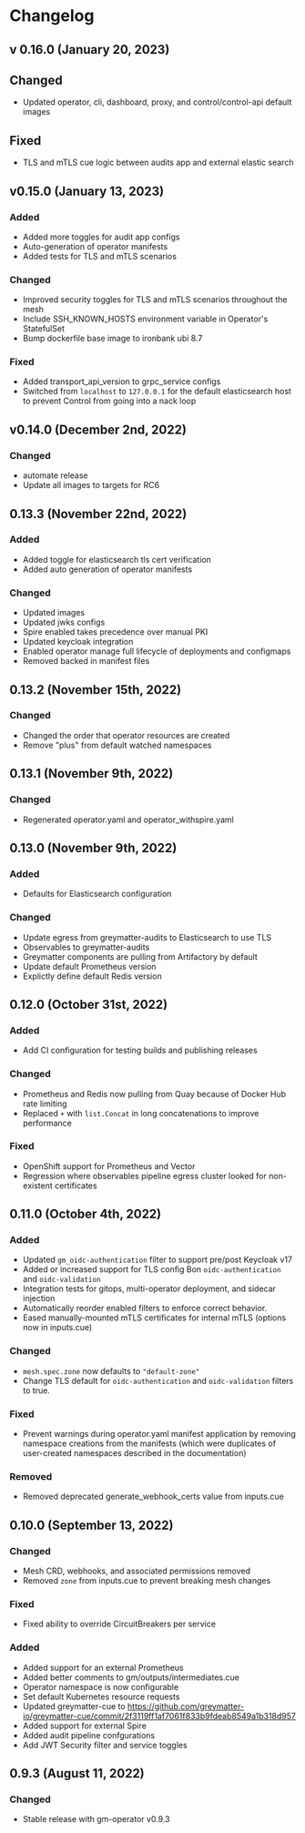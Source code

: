 # Changelog

## v 0.16.0 (January 20, 2023)

## Changed
- Updated operator, cli, dashboard, proxy, and control/control-api default images

## Fixed
- TLS and mTLS cue logic between audits app and external elastic search

## v0.15.0 (January 13, 2023)

### Added

- Added more toggles for audit app configs
- Auto-generation of operator manifests
- Added tests for TLS and mTLS scenarios

### Changed

- Improved security toggles for TLS and mTLS scenarios throughout the mesh
- Include SSH_KNOWN_HOSTS environment variable in Operator's StatefulSet
- Bump dockerfile base image to ironbank ubi 8.7

### Fixed

- Added transport_api_version to grpc_service configs
- Switched from `localhost` to `127.0.0.1` for the default elasticsearch host
  to prevent Control from going into a nack loop

## v0.14.0 (December 2nd, 2022)

### Changed

- automate release
- Update all images to targets for RC6

## 0.13.3 (November 22nd, 2022)

### Added

- Added toggle for elasticsearch tls cert verification
- Added auto generation of operator manifests

### Changed

- Updated images
- Updated jwks configs
- Spire enabled takes precedence over manual PKI
- Updated keycloak integration
- Enabled operator manage full lifecycle of deployments and configmaps
- Removed backed in manifest files

## 0.13.2 (November 15th, 2022)

### Changed

- Changed the order that operator resources are created
- Remove "plus" from default watched namespaces

## 0.13.1 (November 9th, 2022)

### Changed

- Regenerated operator.yaml and operator_withspire.yaml

## 0.13.0 (November 9th, 2022)

### Added

- Defaults for Elasticsearch configuration

### Changed

- Update egress from greymatter-audits to Elasticsearch to use TLS
- Observables to greymatter-audits
- Greymatter components are pulling from Artifactory by default
- Update default Prometheus version
- Explictly define default Redis version

## 0.12.0 (October 31st, 2022)

### Added

- Add CI configuration for testing builds and publishing releases

### Changed

- Prometheus and Redis now pulling from Quay because of Docker Hub rate limiting
- Replaced `+` with `list.Concat` in long concatenations to improve performance

### Fixed

- OpenShift support for Prometheus and Vector
- Regression where observables pipeline egress cluster looked for non-existent certificates

## 0.11.0 (October 4th, 2022)

### Added

- Updated `gm_oidc-authentication` filter to support pre/post Keycloak v17 
- Added or increased support for TLS config Bon `oidc-authentication` and `oidc-validation`
- Integration tests for gitops, multi-operator deployment, and sidecar injection
- Automatically reorder enabled filters to enforce correct behavior.
- Eased manually-mounted mTLS certificates for internal mTLS (options now in inputs.cue)

### Changed

- `mesh.spec.zone` now defaults to `"default-zone"`
- Change TLS default for `oidc-authentication` and `oidc-validation` filters to true.

### Fixed 

- Prevent warnings during operator.yaml manifest application by removing namespace creations from the manifests (which were duplicates of user-created namespaces described in the documentation)

### Removed

- Removed deprecated generate_webhook_certs value from inputs.cue

## 0.10.0 (September 13, 2022)

### Changed

- Mesh CRD, webhooks, and associated permissions removed
- Removed `zone` from inputs.cue to prevent breaking mesh changes

### Fixed

- Fixed ability to override CircuitBreakers per service

### Added

- Added support for an external Prometheus
- Added better comments to gm/outputs/intermediates.cue
- Operator namespace is now configurable
- Set default Kubernetes resource requests
- Updated greymatter-cue to https://github.com/greymatter-io/greymatter-cue/commit/2f3119ff1af7061f833b9fdeab8549a1b318d957
- Added support for external Spire
- Added audit pipeline confgurations
- Add JWT Security filter and service toggles

## 0.9.3 (August 11, 2022)

### Changed

- Stable release with gm-operator v0.9.3
